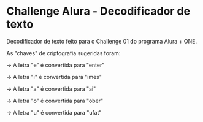 # Challenge Alura - Decodificador de texto
Decodificador de texto feito para o Challenge 01 do programa Alura + ONE.

As "chaves" de criptografia sugeridas foram:

-> A letra "e" é convertida para "enter"

-> A letra "i" é convertida para "imes"

-> A letra "a" é convertida para "ai"

-> A letra "o" é convertida para "ober"

-> A letra "u" é convertida para "ufat"
